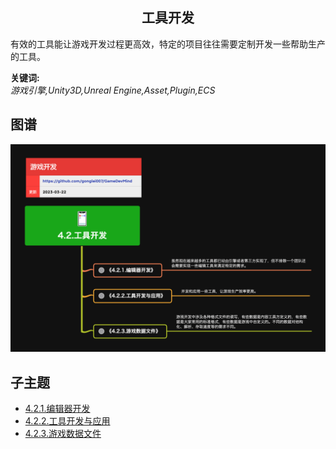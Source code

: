 <h2 align="center">工具开发</h2>
<p>
有效的工具能让游戏开发过程更高效，特定的项目往往需要定制开发一些帮助生产的工具。
</p>

**关键词:**<br/>
*游戏引擎,Unity3D,Unreal Engine,Asset,Plugin,ECS*

## 图谱
![图片加载中...](../../exports/4.2.工具开发.png?raw=true)

## 子主题
* [4.2.1.编辑器开发](4.2.1.编辑器开发.md)
* [4.2.2.工具开发与应用](4.2.2.工具开发与应用.md)
* [4.2.3.游戏数据文件](4.2.3.游戏数据文件.md)

